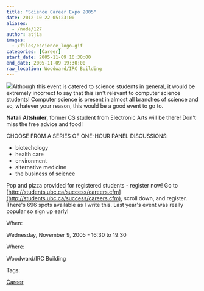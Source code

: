 ```yaml
---
title: "Science Career Expo 2005"
date: 2012-10-22 05:23:00
aliases:
  - /node/127
author: atjia
images:
  - /files/escience_logo.gif
categories: [Career]
start_date: 2005-11-09 16:30:00
end_date: 2005-11-09 19:30:00
raw_location: Woodward/IRC Building
---
```


![](/files/escience_logo.gif)Although this event is catered to science students in general, it would be extremely incorrect to say that this isn't relevant to computer science students! Computer science is present in almost all branches of science and so, whatever your reason, this would be a good event to go to.

**Natali Altshuler**, former CS student from Electronic Arts will be there! Don't miss the free advice and food!

CHOOSE FROM A SERIES OF ONE-HOUR PANEL DISCUSSIONS:

*   biotechology
*   health care
*   environment
*   alternative medicine
*   the business of science

Pop and pizza provided for registered students - register now! Go to [http://students.ubc.ca/success/careers.cfm](http://students.ubc.ca/success/careers.cfm), scroll down, and register. There's 696 spots available as I write this. Last year's event was really popular so sign up early!

When: 

Wednesday, November 9, 2005 - 16:30 to 19:30

Where: 

Woodward/IRC Building

Tags: 

[Career](/career)
